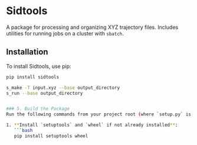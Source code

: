 # Sidtools

A package for processing and organizing XYZ trajectory files. Includes utilities for running jobs on a cluster with `sbatch`.

## Installation

To install Sidtools, use pip:

```bash
pip install sidtools

s_make -T input.xyz --base output_directory
s_run --base output_directory


### 5. Build the Package
Run the following commands from your project root (where `setup.py` is located):

1. **Install `setuptools` and `wheel` if not already installed**:
   ```bash
   pip install setuptools wheel


